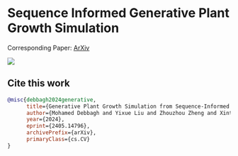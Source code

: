 # Sequence Informed Generative Plant Growth Simulation

Corresponding Paper: [ArXiv](https://arxiv.org/abs/2405.14796)

![](/result_small.gif)



## Cite this work
```bibtex
@misc{debbagh2024generative,
      title={Generative Plant Growth Simulation from Sequence-Informed Environmental Conditions}, 
      author={Mohamed Debbagh and Yixue Liu and Zhouzhou Zheng and Xintong Jiang and Shangpeng Sun and Mark Lefsrud},
      year={2024},
      eprint={2405.14796},
      archivePrefix={arXiv},
      primaryClass={cs.CV}
}
```